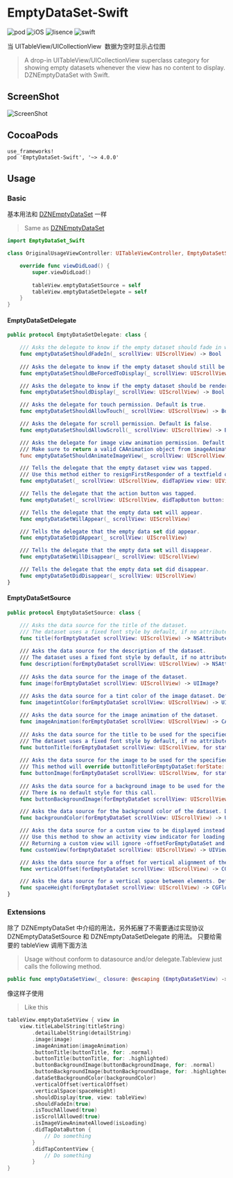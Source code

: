 # EmptyDataSet-Swift
![pod](https://img.shields.io/badge/pod-2.0.0-brightgreen.svg)
![iOS](https://img.shields.io/badge/iOS-8.0-green.svg)
![lisence](https://img.shields.io/badge/license-MIT-orange.svg)
![swift](https://img.shields.io/badge/swift-4.0-red.svg)

当 UITableView/UICollectionView  数据为空时显示占位图

>A drop-in UITableView/UICollectionView superclass category for showing empty datasets whenever the view has no content to display. DZNEmptyDataSet with Swift.

## ScreenShot

![ScreenShot](https://github.com/Xiaoye220/EmptyDataSet-Swift/blob/master/EmptyDataSet-Swift/ScreenShot/ScreenShot.gif)

## CocoaPods
```
use_frameworks!
pod 'EmptyDataSet-Swift', '~> 4.0.0'
```


## Usage
### Basic 
基本用法和 [DZNEmptyDataSet](https://github.com/dzenbot/DZNEmptyDataSet/blob/master/README.md) 一样

>Same as [DZNEmptyDataSet](https://github.com/dzenbot/DZNEmptyDataSet/blob/master/README.md)

```swift
import EmptyDataSet_Swift

class OriginalUsageViewController: UITableViewController, EmptyDataSetSource, EmptyDataSetDelegate {

    override func viewDidLoad() {
        super.viewDidLoad()
        
        tableView.emptyDataSetSource = self
        tableView.emptyDataSetDelegate = self
    }
}
```
#### EmptyDataSetDelegate
```swift
public protocol EmptyDataSetDelegate: class {

    /// Asks the delegate to know if the empty dataset should fade in when displayed. Default is true.
    func emptyDataSetShouldFadeIn(_ scrollView: UIScrollView) -> Bool
    
    /// Asks the delegate to know if the empty dataset should still be displayed when the amount of items is more than 0. Default is false.
    func emptyDataSetShouldBeForcedToDisplay(_ scrollView: UIScrollView) -> Bool

    /// Asks the delegate to know if the empty dataset should be rendered and displayed. Default is true.
    func emptyDataSetShouldDisplay(_ scrollView: UIScrollView) -> Bool

    /// Asks the delegate for touch permission. Default is true.
    func emptyDataSetShouldAllowTouch(_ scrollView: UIScrollView) -> Bool

    /// Asks the delegate for scroll permission. Default is false.
    func emptyDataSetShouldAllowScroll(_ scrollView: UIScrollView) -> Bool

    /// Asks the delegate for image view animation permission. Default is false.
    /// Make sure to return a valid CAAnimation object from imageAnimationForEmptyDataSet:
    func emptyDataSetShouldAnimateImageView(_ scrollView: UIScrollView) -> Bool

    /// Tells the delegate that the empty dataset view was tapped.
    /// Use this method either to resignFirstResponder of a textfield or searchBar.
    func emptyDataSet(_ scrollView: UIScrollView, didTapView view: UIView)

    /// Tells the delegate that the action button was tapped.
    func emptyDataSet(_ scrollView: UIScrollView, didTapButton button: UIButton)

    /// Tells the delegate that the empty data set will appear.
    func emptyDataSetWillAppear(_ scrollView: UIScrollView)

    /// Tells the delegate that the empty data set did appear.
    func emptyDataSetDidAppear(_ scrollView: UIScrollView)

    /// Tells the delegate that the empty data set will disappear.
    func emptyDataSetWillDisappear(_ scrollView: UIScrollView)

    /// Tells the delegate that the empty data set did disappear.
    func emptyDataSetDidDisappear(_ scrollView: UIScrollView)
}
```

#### EmptyDataSetSource
```swift
public protocol EmptyDataSetSource: class {

    /// Asks the data source for the title of the dataset.
    /// The dataset uses a fixed font style by default, if no attributes are set. If you want a different font style, return a attributed string.
    func title(forEmptyDataSet scrollView: UIScrollView) -> NSAttributedString?
    
    /// Asks the data source for the description of the dataset.
    /// The dataset uses a fixed font style by default, if no attributes are set. If you want a different font style, return a attributed string.
    func description(forEmptyDataSet scrollView: UIScrollView) -> NSAttributedString?
    
    /// Asks the data source for the image of the dataset.
    func image(forEmptyDataSet scrollView: UIScrollView) -> UIImage?
    
    /// Asks the data source for a tint color of the image dataset. Default is nil.
    func imagetintColor(forEmptyDataSet scrollView: UIScrollView) -> UIColor?

    /// Asks the data source for the image animation of the dataset.
    func imageAnimation(forEmptyDataSet scrollView: UIScrollView) -> CAAnimation?
    
    /// Asks the data source for the title to be used for the specified button state.
    /// The dataset uses a fixed font style by default, if no attributes are set. If you want a different font style, return a attributed string.
    func buttonTitle(forEmptyDataSet scrollView: UIScrollView, for state: UIControlState) -> NSAttributedString?
    
    /// Asks the data source for the image to be used for the specified button state.
    /// This method will override buttonTitleForEmptyDataSet:forState: and present the image only without any text.
    func buttonImage(forEmptyDataSet scrollView: UIScrollView, for state: UIControlState) -> UIImage?
    
    /// Asks the data source for a background image to be used for the specified button state.
    /// There is no default style for this call.
    func buttonBackgroundImage(forEmptyDataSet scrollView: UIScrollView, for state: UIControlState) -> UIImage?

    /// Asks the data source for the background color of the dataset. Default is clear color.
    func backgroundColor(forEmptyDataSet scrollView: UIScrollView) -> UIColor?

    /// Asks the data source for a custom view to be displayed instead of the default views such as labels, imageview and button. Default is nil.
    /// Use this method to show an activity view indicator for loading feedback, or for complete custom empty data set.
    /// Returning a custom view will ignore -offsetForEmptyDataSet and -spaceHeightForEmptyDataSet configurations.
    func customView(forEmptyDataSet scrollView: UIScrollView) -> UIView?

    /// Asks the data source for a offset for vertical alignment of the content. Default is 0.
    func verticalOffset(forEmptyDataSet scrollView: UIScrollView) -> CGFloat

    /// Asks the data source for a vertical space between elements. Default is 11 pts.
    func spaceHeight(forEmptyDataSet scrollView: UIScrollView) -> CGFloat
}
```

### Extensions
除了 DZNEmptyDataSet 中介绍的用法，另外拓展了不需要通过实现协议 DZNEmptyDataSetSource 和 DZNEmptyDataSetDelegate 的用法。
只要给需要的 tableView 调用下面方法

>Usage without conform to datasource and/or delegate.Tableview just calls the following method.

```swift
public func emptyDataSetView(_ closure: @escaping (EmptyDataSetView) -> Void)
```

像这样子使用

>Like this

```swift
tableView.emptyDataSetView { view in
    view.titleLabelString(titleString)
        .detailLabelString(detailString)
        .image(image)
        .imageAnimation(imageAnimation)
        .buttonTitle(buttonTitle, for: .normal)
        .buttonTitle(buttonTitle, for: .highlighted)
        .buttonBackgroundImage(buttonBackgroundImage, for: .normal)
        .buttonBackgroundImage(buttonBackgroundImage, for: .highlighted)
        .dataSetBackgroundColor(backgroundColor)
        .verticalOffset(verticalOffset)
        .verticalSpace(spaceHeight)
        .shouldDisplay(true, view: tableView)
        .shouldFadeIn(true)
        .isTouchAllowed(true)
        .isScrollAllowed(true)
        .isImageViewAnimateAllowed(isLoading)
        .didTapDataButton {
            // Do something
        }
        .didTapContentView {
            // Do something
        }
}

```
